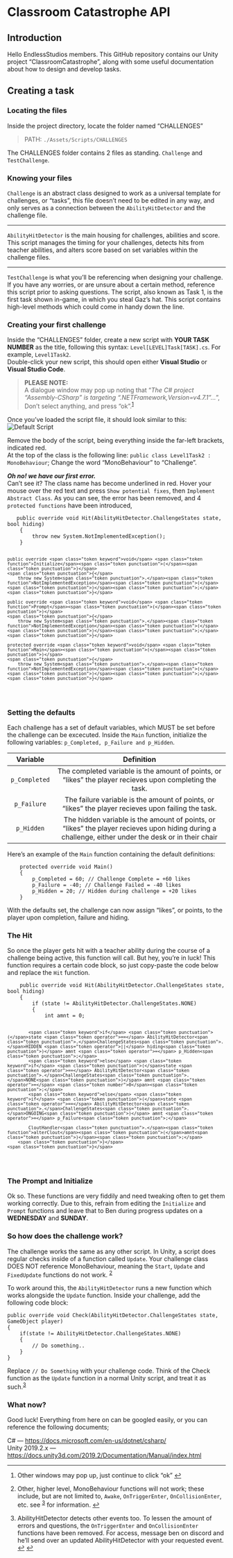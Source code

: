 <!DOCTYPE html>
<html>

<head>
  <meta charset="utf-8">
  <meta name="viewport" content="width=device-width, initial-scale=1.0">
  <title>Welcome file</title>
  <link rel="stylesheet" href="https://stackedit.io/style.css" />
</head>

<body class="stackedit">
  <div class="stackedit__html"><h1 id="classroom-catastrophe-api">Classroom Catastrophe API</h1>
<h2 id="introduction">Introduction</h2>
<p>Hello EndlessStudios members. This GitHub repository contains our Unity project “ClassroomCatastrophe”, along with some useful documentation about how to design and develop tasks.</p>
<h2 id="creating-a-task">Creating a task</h2>
<h3 id="locating-the-files">Locating the files</h3>
<p>Inside the project directory, locate the folder named “CHALLENGES”</p>
<blockquote>
<p>PATH: <code>./Assets/Scripts/CHALLENGES</code></p>
</blockquote>
<p>The CHALLENGES folder contains 2 files as standing. <code>Challenge</code> and <code>TestChallenge</code>.</p>
<h3 id="knowing-your-files">Knowing your files</h3>
<p><code>Challenge</code> is an abstract class designed to work as a universal template for challenges, or “tasks”, this file doesn’t need to be edited in any way, and only serves as a connection between the <code>AbilityHitDetector</code> and the challenge file.</p>
<hr>
<p><code>AbilityHitDetector</code> is the main housing for challenges, abilities and score. This script manages the timing for your challenges, detects hits from teacher abilities, and alters score based on set variables within the challenge files.</p>
<hr>
<p><code>TestChallenge</code> is what you’ll be referencing when designing your challenge. If you have any worries, or are unsure about a certain method, reference this script prior to asking questions. The script, also known as Task 1, is the first task shown in-game, in which you steal Gaz’s hat. This script contains high-level methods which could come in handy down the line.</p>
<h3 id="creating-your-first-challenge">Creating your first challenge</h3>
<p>Inside the “CHALLENGES” folder, create a new script with <strong>YOUR TASK NUMBER</strong> as the title, following this syntax: <code>Level[LEVEL]Task[TASK].cs</code>. For example, <code>Level1Task2</code>.<br>
Double-click your new script, this should open either <strong>Visual Studio</strong> or <strong>Visual Studio Code</strong>.</p>
<blockquote>
<p><strong>PLEASE NOTE:</strong><br>
A dialogue window may pop up noting that “<em>The C# project “Assembly-CSharp” is targeting “.NETFramework,Version=v4.7.1”…</em>”, Don’t select anything, and press “ok”.<sup class="footnote-ref"><a href="#fn1" id="fnref1">1</a></sup></p>
</blockquote>
<p>Once you’ve loaded the script file, it should look similar to this:<br>
<img src="https://i.imgur.com/cpjKsKi.png" alt="Default Script"></p>
<p>Remove the body of the script, being everything inside the far-left brackets, indicated red.<br>
At the top of the class is the following line: <code>public class Level1Task2 : MonoBehaviour</code>; Change the word “MonoBehaviour” to “Challenge”.</p>
<p><em><strong>Oh no! we have our first error.</strong></em><br>
Can’t see it? The class name has become underlined in red. Hover your mouse over the red text and press <code>Show potential fixes</code>, then <code>Implement Abstract Class</code>. As you can see, the error has been removed, and 4 <code>protected functions</code> have been introduced,</p>
<pre class=" language-c"><code class="prism # language-c">   public override <span class="token keyword">void</span> <span class="token function">Hit</span><span class="token punctuation">(</span>AbilityHitDetector<span class="token punctuation">.</span>ChallengeStates state<span class="token punctuation">,</span> bool hiding<span class="token punctuation">)</span>
    <span class="token punctuation">{</span>
        throw new System<span class="token punctuation">.</span><span class="token function">NotImplementedException</span><span class="token punctuation">(</span><span class="token punctuation">)</span><span class="token punctuation">;</span>
    <span class="token punctuation">}</span>

    public override <span class="token keyword">void</span> <span class="token function">Initialize</span><span class="token punctuation">(</span><span class="token punctuation">)</span>
    <span class="token punctuation">{</span>
        throw new System<span class="token punctuation">.</span><span class="token function">NotImplementedException</span><span class="token punctuation">(</span><span class="token punctuation">)</span><span class="token punctuation">;</span>
    <span class="token punctuation">}</span>

    public override <span class="token keyword">void</span> <span class="token function">Prompt</span><span class="token punctuation">(</span><span class="token punctuation">)</span>
    <span class="token punctuation">{</span>
        throw new System<span class="token punctuation">.</span><span class="token function">NotImplementedException</span><span class="token punctuation">(</span><span class="token punctuation">)</span><span class="token punctuation">;</span>
    <span class="token punctuation">}</span>

    protected override <span class="token keyword">void</span> <span class="token function">Main</span><span class="token punctuation">(</span><span class="token punctuation">)</span>
    <span class="token punctuation">{</span>
        throw new System<span class="token punctuation">.</span><span class="token function">NotImplementedException</span><span class="token punctuation">(</span><span class="token punctuation">)</span><span class="token punctuation">;</span>
    <span class="token punctuation">}</span>
</code></pre>
<h3 id="setting-the-defaults">Setting the defaults</h3>
<p>Each challenge has a set of default variables, which MUST be set before the challenge can be excecuted. Inside the <code>Main</code> function, initialize the following variables: <code>p_Completed, p_Failure and p_Hidden</code>.</p>

<table>
<thead>
<tr>
<th align="center">Variable</th>
<th align="center">Definition</th>
</tr>
</thead>
<tbody>
<tr>
<td align="center"><code>p_Completed</code></td>
<td align="center">The completed variable is the amount of points, or “likes” the player recieves upon completing the task.</td>
</tr>
<tr>
<td align="center"><code>p_Failure</code></td>
<td align="center">The failure variable is the amount of points, or “likes” the player recieves upon failing the task.</td>
</tr>
<tr>
<td align="center"><code>p_Hidden</code></td>
<td align="center">The hidden variable is the amount of points, or “likes” the player recieves upon hiding during a challenge, either under the desk or in their chair</td>
</tr>
</tbody>
</table><p>Here’s an example of the <code>Main</code> function containing the default definitions:</p>
<pre class=" language-c"><code class="prism # language-c">    protected override <span class="token keyword">void</span> <span class="token function">Main</span><span class="token punctuation">(</span><span class="token punctuation">)</span>
    <span class="token punctuation">{</span>
        p_Completed <span class="token operator">=</span> <span class="token number">60</span><span class="token punctuation">;</span> <span class="token comment">// Challenge Complete = +60 likes</span>
        p_Failure <span class="token operator">=</span> <span class="token operator">-</span><span class="token number">40</span><span class="token punctuation">;</span> <span class="token comment">// Challenge Failed = -40 likes</span>
        p_Hidden <span class="token operator">=</span> <span class="token number">20</span><span class="token punctuation">;</span> <span class="token comment">// Hidden during challenge = +20 likes</span>
    <span class="token punctuation">}</span>
</code></pre>
<p>With the defaults set, the challenge can now assign “likes”, or points, to the player upon completion, failure and hiding.</p>
<h3 id="the-hit">The Hit</h3>
<p>So once the player gets hit with a teacher ability during the course of a challenge being active, this function will call. But hey, you’re in luck! This function requires a certain code block, so just copy-paste the code below and replace the <code>Hit</code> function.</p>
<pre class=" language-c"><code class="prism # language-c">    public override <span class="token keyword">void</span> <span class="token function">Hit</span><span class="token punctuation">(</span>AbilityHitDetector<span class="token punctuation">.</span>ChallengeStates state<span class="token punctuation">,</span> bool hiding<span class="token punctuation">)</span>
    <span class="token punctuation">{</span>
        <span class="token keyword">if</span> <span class="token punctuation">(</span>state <span class="token operator">!=</span> AbilityHitDetector<span class="token punctuation">.</span>ChallengeStates<span class="token punctuation">.</span>NONE<span class="token punctuation">)</span>
        <span class="token punctuation">{</span>
            <span class="token keyword">int</span> amnt <span class="token operator">=</span> <span class="token number">0</span><span class="token punctuation">;</span>

            <span class="token keyword">if</span> <span class="token punctuation">(</span>state <span class="token operator">==</span> AbilityHitDetector<span class="token punctuation">.</span>ChallengeStates<span class="token punctuation">.</span>HIDDEN <span class="token operator">||</span> hiding<span class="token punctuation">)</span> amnt <span class="token operator">=</span> p_Hidden<span class="token punctuation">;</span>
            <span class="token keyword">else</span> <span class="token keyword">if</span> <span class="token punctuation">(</span>state <span class="token operator">==</span> AbilityHitDetector<span class="token punctuation">.</span>ChallengeStates<span class="token punctuation">.</span>NONE<span class="token punctuation">)</span> amnt <span class="token operator">=</span> <span class="token number">0</span><span class="token punctuation">;</span>
            <span class="token keyword">else</span> <span class="token keyword">if</span> <span class="token punctuation">(</span>state <span class="token operator">==</span> AbilityHitDetector<span class="token punctuation">.</span>ChallengeStates<span class="token punctuation">.</span>ONGOING<span class="token punctuation">)</span> amnt <span class="token operator">=</span> p_Failure<span class="token punctuation">;</span>

            CloutHandler<span class="token punctuation">.</span><span class="token function">alterClout</span><span class="token punctuation">(</span>amnt<span class="token punctuation">)</span><span class="token punctuation">;</span>
        <span class="token punctuation">}</span>
    <span class="token punctuation">}</span>
</code></pre>
<h3 id="the-prompt-and-initialize">The Prompt and Initialize</h3>
<p>Ok so. These functions are very fiddily and need tweaking often to get them working correctly. Due to this, refrain from editing the <code>Initialize</code> and <code>Prompt</code> functions and leave that to Ben during progress updates on a <strong>WEDNESDAY</strong> and <strong>SUNDAY</strong>.</p>
<h3 id="so-how-does-the-challenge-work">So how does the challenge work?</h3>
<p>The challenge works the same as any other script. In Unity, a script does regular checks inside of a function called <code>Update</code>. Your challenge class DOES NOT reference MonoBehaviour, meaning the <code>Start</code>, <code>Update</code> and <code>FixedUpdate</code> functions do not work. <sup class="footnote-ref"><a href="#fn2" id="fnref2">2</a></sup></p>
<p>To work around this, the <code>AbilityHitDetector</code> runs a new function which works alongside the <code>Update</code> function. Inside your challenge, add the following code block:</p>
<pre class=" language-c"><code class="prism # language-c">public override <span class="token keyword">void</span> <span class="token function">Check</span><span class="token punctuation">(</span>AbilityHitDetector<span class="token punctuation">.</span>ChallengeStates state<span class="token punctuation">,</span> GameObject player<span class="token punctuation">)</span>
<span class="token punctuation">{</span>
	<span class="token keyword">if</span><span class="token punctuation">(</span>state <span class="token operator">!=</span> AbilityHitDetector<span class="token punctuation">.</span>ChallengeStates<span class="token punctuation">.</span>NONE<span class="token punctuation">)</span>
    <span class="token punctuation">{</span>
		<span class="token comment">// Do something..</span>
	<span class="token punctuation">}</span>
<span class="token punctuation">}</span>
</code></pre>
<p>Replace <code>// Do Something</code> with your challenge code. Think of the Check function as the <code>Update</code> function in a normal Unity script, and treat it as such.<sup class="footnote-ref"><a href="#fn3" id="fnref3:1">3</a></sup></p>
<h3 id="what-now">What now?</h3>
<p>Good luck! Everything from here on can be googled easily, or you can reference the following documents;</p>
<p>C# — <a href="https://docs.microsoft.com/en-us/dotnet/csharp/">https://docs.microsoft.com/en-us/dotnet/csharp/</a><br>
Unity 2019.2.x — <a href="https://docs.unity3d.com/2019.2/Documentation/Manual/index.html">https://docs.unity3d.com/2019.2/Documentation/Manual/index.html</a></p>
<hr class="footnotes-sep">
<section class="footnotes">
<ol class="footnotes-list">
<li id="fn1" class="footnote-item"><p>Other windows may pop up, just continue to click “ok” <a href="#fnref1" class="footnote-backref">↩︎</a></p>
</li>
<li id="fn2" class="footnote-item"><p>Other, higher level, MonoBehaviour functions will not work; these include, but are not limited to, <code>Awake</code>, <code>OnTriggerEnter</code>, <code>OnCollisionEnter</code>, etc. see <sup class="footnote-ref"><a href="#fn3" id="fnref3">3</a></sup> for information. <a href="#fnref2" class="footnote-backref">↩︎</a></p>
</li>
<li id="fn3" class="footnote-item"><p>AbilityHitDetector detects other events too. To lessen the amount of errors and questions, the <code>OnTriggerEnter</code> and <code>OnCollisionEnter</code> functions have been removed. For access, message ben on discord and he’ll send over an updated AbilityHitDetector with your requested event. <a href="#fnref3" class="footnote-backref">↩︎</a> <a href="#fnref3:1" class="footnote-backref">↩︎</a></p>
</li>
</ol>
</section>
</div>
</body>

</html>
